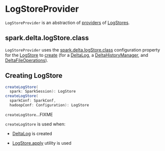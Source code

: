 # LogStoreProvider

`LogStoreProvider` is an abstraction of [providers](#implementations) of [LogStores](#createLogStore).

## <span id="logStoreClassConfKey"><span id="defaultLogStoreClass"><span id="spark.delta.logStore.class"> spark.delta.logStore.class

`LogStoreProvider` uses the [spark.delta.logStore.class](configuration-properties.md#spark.delta.logStore.class) configuration property for the [LogStore](LogStore.md) to [create](#createLogStore) (for a [DeltaLog](DeltaLog.md), a [DeltaHistoryManager](DeltaHistoryManager.md), and [DeltaFileOperations](DeltaFileOperations.md)).

## <span id="createLogStore"> Creating LogStore

```scala
createLogStore(
  spark: SparkSession): LogStore
createLogStore(
  sparkConf: SparkConf,
  hadoopConf: Configuration): LogStore
```

`createLogStore`...FIXME

`createLogStore` is used when:

* [DeltaLog](DeltaLog.md#store) is created

* [LogStore.apply](LogStore#apply) utility is used
